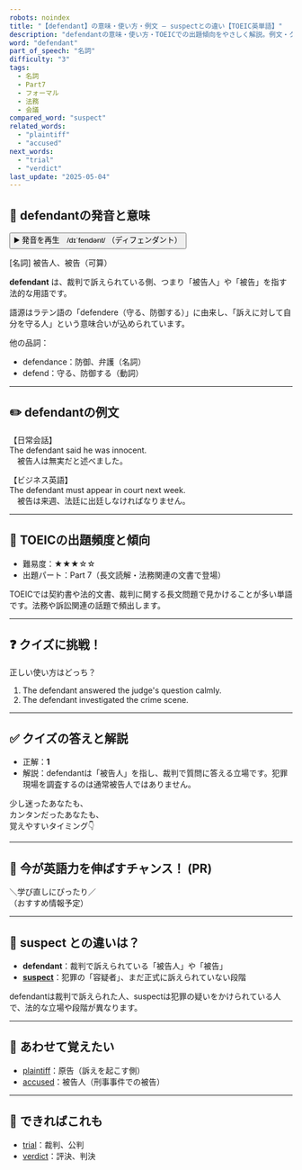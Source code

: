 ```yaml
---
robots: noindex
title: "【defendant】の意味・使い方・例文 ― suspectとの違い【TOEIC英単語】"
description: "defendantの意味・使い方・TOEICでの出題傾向をやさしく解説。例文・クイズ付きでsuspectとの違いもわかりやすく学べます。"
word: "defendant"
part_of_speech: "名詞"
difficulty: "3"
tags:
  - 名詞
  - Part7
  - フォーマル
  - 法務
  - 会議
compared_word: "suspect"
related_words:
  - "plaintiff"
  - "accused"
next_words:
  - "trial"
  - "verdict"
last_update: "2025-05-04"
---
```


## 🔰 defendantの発音と意味

<button class="play-audio" onclick="playTTS('defendant')">
  <span class="play-audio-main">
    ▶️ 発音を再生　/dɪˈfendənt/
  </span>
  <span class="play-audio-sub">
    （ディフェンダント）
  </span>
</button>

[名詞] 被告人、被告（可算）

**defendant** は、裁判で訴えられている側、つまり「被告人」や「被告」を指す法的な用語です。

語源はラテン語の「defendere（守る、防御する）」に由来し、「訴えに対して自分を守る人」という意味合いが込められています。

他の品詞：  
- defendance：防御、弁護（名詞）
- defend：守る、防御する（動詞）

---

## ✏️ defendantの例文

【日常会話】  
The defendant said he was innocent.  
　被告人は無実だと述べました。

【ビジネス英語】  
The defendant must appear in court next week.  
　被告は来週、法廷に出廷しなければなりません。

---

## 🎯 TOEICの出題頻度と傾向

- 難易度：★★★☆☆
- 出題パート：Part 7（長文読解・法務関連の文書で登場）

TOEICでは契約書や法的文書、裁判に関する長文問題で見かけることが多い単語です。法務や訴訟関連の話題で頻出します。

---

## ❓ クイズに挑戦！

正しい使い方はどっち？

1. The defendant answered the judge's question calmly.  
2. The defendant investigated the crime scene.

---

## ✅ クイズの答えと解説

- 正解：**1**
- 解説：defendantは「被告人」を指し、裁判で質問に答える立場です。犯罪現場を調査するのは通常被告人ではありません。

少し迷ったあなたも、  
カンタンだったあなたも、  
覚えやすいタイミング👇️

---

## 🚀 今が英語力を伸ばすチャンス！ (PR)

<div class="info-center">
＼学び直しにぴったり／<br>  
（おすすめ情報予定）
</div>

---

## 🤔  suspect との違いは？

- **defendant**：裁判で訴えられている「被告人」や「被告」
- **[suspect](/word/suspect/)**：犯罪の「容疑者」、まだ正式に訴えられていない段階

defendantは裁判で訴えられた人、suspectは犯罪の疑いをかけられている人で、法的な立場や段階が異なります。

---

## 🧩 あわせて覚えたい

- [plaintiff](/word/plaintiff/)：原告（訴えを起こす側）
- [accused](/word/accused/)：被告人（刑事事件での被告）

---

## 📖 できればこれも

- [trial](/word/trial/)：裁判、公判
- [verdict](/word/verdict/)：評決、判決

<!-- cvid: aid31_bid41 -->
